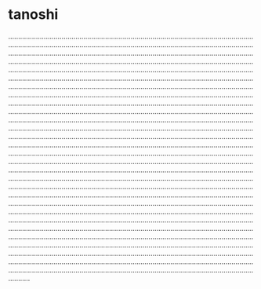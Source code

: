 # tanoshi

.......................................................................................................................................................................................................................................................................................................................................................................................................................................................................................................................................................................................................................................................................................................................................................................................................................................................................................................................................................................................................................................................................................................................................................................................................................................................................................................................................................................................................................................................................................................................................................................................................................................................................................................................................................................................................................................................................................................................................................................................................................................................................................................................................................................................................................................................................................................................................................................................................................................................................................................................................................................................................................................................................................................................................................................................................................................................................................................................................................................................................................................................................................................................................................................................................................................................................................................................................................................................................................................................................................................................................................................................................................................................................................................................................................